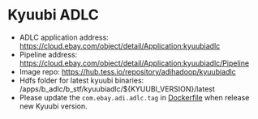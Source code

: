 <!--
- Licensed to the Apache Software Foundation (ASF) under one or more
- contributor license agreements.  See the NOTICE file distributed with
- this work for additional information regarding copyright ownership.
- The ASF licenses this file to You under the Apache License, Version 2.0
- (the "License"); you may not use this file except in compliance with
- the License.  You may obtain a copy of the License at
-
-   http://www.apache.org/licenses/LICENSE-2.0
-
- Unless required by applicable law or agreed to in writing, software
- distributed under the License is distributed on an "AS IS" BASIS,
- WITHOUT WARRANTIES OR CONDITIONS OF ANY KIND, either express or implied.
- See the License for the specific language governing permissions and
- limitations under the License.
-->

# Kyuubi ADLC

- ADLC application address: https://cloud.ebay.com/object/detail/Application:kyuubiadlc
- Pipeline address: https://cloud.ebay.com/object/detail/Application:kyuubiadlc/Pipeline
- Image repo: https://hub.tess.io/repository/adihadoop/kyuubiadlc
- Hdfs folder for latest kyuubi binaries: /apps/b_adlc/b_stf/kyuubiadlc/${KYUUBI_VERSION}/latest
- Please update the `com.ebay.adi.adlc.tag` in [Dockerfile](../../Dockerfile) when release new Kyuubi version.
